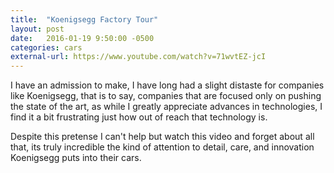 ```yaml
---
title:  "Koenigsegg Factory Tour"
layout: post
date:   2016-01-19 9:50:00 -0500
categories: cars
external-url: https://www.youtube.com/watch?v=71wvtEZ-jcI
---
```


I have an admission to make, I have long had a slight distaste for companies like Koenigsegg, that is to say, companies that are focused only on pushing the state of the art, as while I greatly appreciate advances in technologies, I find it a bit frustrating just how out of reach that technology is. 

Despite this pretense I can't help but watch this video and forget about all that, its truly incredible the kind of attention to detail, care, and innovation Koenigsegg puts into their cars. 
